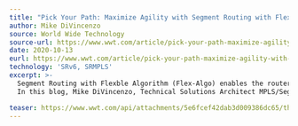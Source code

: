 ```yaml
---
title: "Pick Your Path: Maximize Agility with Segment Routing with Flexible Algorithm"
author: Mike DiVincenzo
source: World Wide Technology
source-url: https://www.wwt.com/article/pick-your-path-maximize-agility-with-segment-routing-with-flexible-algorithm
date: 2020-10-13
eurl: https://www.wwt.com/article/pick-your-path-maximize-agility-with-segment-routing-with-flexible-algorithm
technology: 'SRv6, SRMPLS'
excerpt: >-
  Segment Routing with Flexble Algorithm (Flex-Algo) enables the router to assign a user-defined algorithm to the IGP that can be implemented dynamically and on demand.<br />
  In this blog, Mike DiVincenzo, Technical Solutions Architect MPLS/Segment Routing at WWT, decribes a selection of the possible use-cases of Flexible Algorithms in combination with dynamic delay measurement.

teaser: https://www.wwt.com/api/attachments/5e6fcef42dab3d009386dc65/thumbnail?width=1000
---
```

